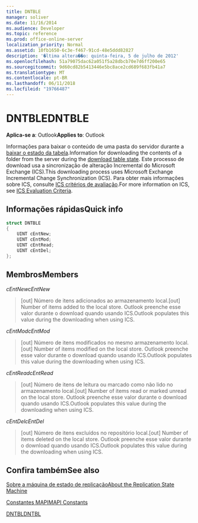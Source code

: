 ```yaml
---
title: DNTBLE
manager: soliver
ms.date: 11/16/2014
ms.audience: Developer
ms.topic: reference
ms.prod: office-online-server
localization_priority: Normal
ms.assetid: 10fb1650-6c3e-f467-91cd-48e5ddd82827
description: '�ltima altera��o: quinta-feira, 5 de julho de 2012'
ms.openlocfilehash: 51a79075dac62a051f5a28dbcb70e7d6ff200e65
ms.sourcegitcommit: 9d60cd82b5413446e5bc8ace2cd689f683fb41a7
ms.translationtype: MT
ms.contentlocale: pt-BR
ms.lasthandoff: 06/11/2018
ms.locfileid: "19766487"
---
```

# <a name="dntble"></a><span data-ttu-id="79382-103">DNTBLE</span><span class="sxs-lookup"><span data-stu-id="79382-103">DNTBLE</span></span>

  
  
<span data-ttu-id="79382-104">**Aplica-se a**: Outlook</span><span class="sxs-lookup"><span data-stu-id="79382-104">**Applies to**: Outlook</span></span> 
  
<span data-ttu-id="79382-105">Informações para baixar o conteúdo de uma pasta do servidor durante a [baixar o estado da tabela](download-table-state.md).</span><span class="sxs-lookup"><span data-stu-id="79382-105">Information for downloading the contents of a folder from the server during the [download table state](download-table-state.md).</span></span> <span data-ttu-id="79382-106">Este processo de download usa a sincronização de alteração Incremental do Microsoft Exchange (ICS).</span><span class="sxs-lookup"><span data-stu-id="79382-106">This downloading process uses Microsoft Exchange Incremental Change Synchronization (ICS).</span></span> <span data-ttu-id="79382-107">Para obter mais informações sobre ICS, consulte [ICS critérios de avaliação](http://msdn.microsoft.com/pt-br/library/aa579252%28EXCHG.80%29.aspx).</span><span class="sxs-lookup"><span data-stu-id="79382-107">For more information on ICS, see [ICS Evaluation Criteria](http://msdn.microsoft.com/pt-br/library/aa579252%28EXCHG.80%29.aspx).</span></span>
  
## <a name="quick-info"></a><span data-ttu-id="79382-108">Informações rápidas</span><span class="sxs-lookup"><span data-stu-id="79382-108">Quick info</span></span>

```cpp
struct DNTBLE 
{ 
    UINT cEntNew; 
    UINT cEntMod; 
    UINT cEntRead; 
    UINT cEntDel; 
};
```

## <a name="members"></a><span data-ttu-id="79382-109">Membros</span><span class="sxs-lookup"><span data-stu-id="79382-109">Members</span></span>

 <span data-ttu-id="79382-110">_cEntNew_</span><span class="sxs-lookup"><span data-stu-id="79382-110">_cEntNew_</span></span>
  
> <span data-ttu-id="79382-111">[out] Número de itens adicionados ao armazenamento local.</span><span class="sxs-lookup"><span data-stu-id="79382-111">[out] Number of items added to the local store.</span></span> <span data-ttu-id="79382-112">Outlook preenche esse valor durante o download quando usando ICS.</span><span class="sxs-lookup"><span data-stu-id="79382-112">Outlook populates this value during the downloading when using ICS.</span></span>
    
 <span data-ttu-id="79382-113">_cEntMod_</span><span class="sxs-lookup"><span data-stu-id="79382-113">_cEntMod_</span></span>
  
> <span data-ttu-id="79382-114">[out] Número de itens modificados no mesmo armazenamento local.</span><span class="sxs-lookup"><span data-stu-id="79382-114">[out] Number of items modified on the local store.</span></span> <span data-ttu-id="79382-115">Outlook preenche esse valor durante o download quando usando ICS.</span><span class="sxs-lookup"><span data-stu-id="79382-115">Outlook populates this value during the downloading when using ICS.</span></span>
    
 <span data-ttu-id="79382-116">_cEntRead_</span><span class="sxs-lookup"><span data-stu-id="79382-116">_cEntRead_</span></span>
  
> <span data-ttu-id="79382-117">[out] Número de itens de leitura ou marcado como não lido no armazenamento local.</span><span class="sxs-lookup"><span data-stu-id="79382-117">[out] Number of items read or marked unread on the local store.</span></span> <span data-ttu-id="79382-118">Outlook preenche esse valor durante o download quando usando ICS.</span><span class="sxs-lookup"><span data-stu-id="79382-118">Outlook populates this value during the downloading when using ICS.</span></span>
    
 <span data-ttu-id="79382-119">_cEntDel_</span><span class="sxs-lookup"><span data-stu-id="79382-119">_cEntDel_</span></span>
  
> <span data-ttu-id="79382-120">[out] Número de itens excluídos no repositório local.</span><span class="sxs-lookup"><span data-stu-id="79382-120">[out] Number of items deleted on the local store.</span></span> <span data-ttu-id="79382-121">Outlook preenche esse valor durante o download quando usando ICS.</span><span class="sxs-lookup"><span data-stu-id="79382-121">Outlook populates this value during the downloading when using ICS.</span></span>
    
## <a name="see-also"></a><span data-ttu-id="79382-122">Confira também</span><span class="sxs-lookup"><span data-stu-id="79382-122">See also</span></span>



[<span data-ttu-id="79382-123">Sobre a máquina de estado de replicação</span><span class="sxs-lookup"><span data-stu-id="79382-123">About the Replication State Machine</span></span>](about-the-replication-state-machine.md)
  
[<span data-ttu-id="79382-124">Constantes MAPI</span><span class="sxs-lookup"><span data-stu-id="79382-124">MAPI Constants</span></span>](mapi-constants.md)
  
[<span data-ttu-id="79382-125">DNTBL</span><span class="sxs-lookup"><span data-stu-id="79382-125">DNTBL</span></span>](dntbl.md)

